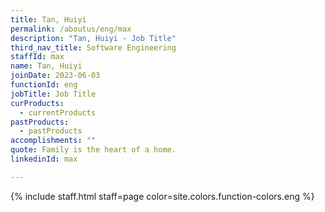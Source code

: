 ```yaml
---
title: Tan, Huiyi
permalink: /aboutus/eng/max
description: "Tan, Huiyi - Job Title"
third_nav_title: Software Engineering
staffId: max
name: Tan, Huiyi
joinDate: 2023-06-03
functionId: eng
jobTitle: Job Title
curProducts:
  - currentProducts
pastProducts:
  - pastProducts
accomplishments: ""
quote: Family is the heart of a home.
linkedinId: max

---
```


{% include staff.html staff=page color=site.colors.function-colors.eng %}
